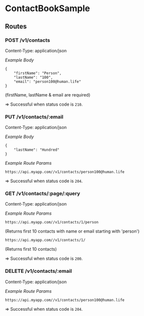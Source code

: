 # ContactBookSample

## Routes

### POST /v1/contacts

Content-Type: application/json

*Example Body*
```
{
	"firstName": "Person",
	"lastName": "100",
	"email": "person100@human.life"
}	
```
(firstName, lastName & email are required)

=> Successful when status code is `210`.

### PUT /v1/contacts/:email

Content-Type: application/json

*Example Body*
```
{
	"lastName": "Hundred"
}	
```

*Example Route Params*

```
https://api.myapp.com//v1/contacts/person100@human.life

```
=> Successful when status code is `204`.

### GET /v1/contacts/:page/:query

Content-Type: application/json

*Example Route Params*

```
https://api.myapp.com//v1/contacts/1/person

```
(Returns first 10 contacts with name or email starting with 'person')

```
https://api.myapp.com//v1/contacts/1/

```
(Returns first 10 contacts)

=> Successful when status code is `200`.

### DELETE /v1/contacts/:email

Content-Type: application/json

*Example Route Params*

```
https://api.myapp.com//v1/contacts/person100@human.life

```
=> Successful when status code is `204`.
